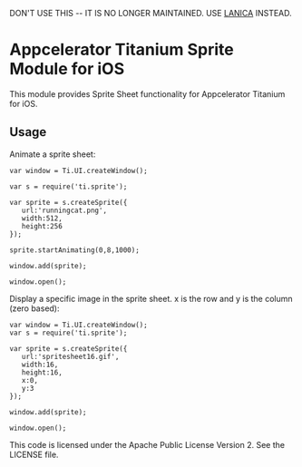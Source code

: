 DON'T USE THIS -- IT IS NO LONGER MAINTAINED.  USE [LANICA](http://lanica.co) INSTEAD.

Appcelerator Titanium Sprite Module for iOS
==========================================

This module provides Sprite Sheet functionality for Appcelerator Titanium for iOS.

Usage
-----

Animate a sprite sheet:

~~~
var window = Ti.UI.createWindow();

var s = require('ti.sprite');

var sprite = s.createSprite({
   url:'runningcat.png', 
   width:512, 
   height:256
});

sprite.startAnimating(0,8,1000);

window.add(sprite);

window.open();
~~~

Display a specific image in the sprite sheet. x is the row and y is the column (zero based):


~~~
var window = Ti.UI.createWindow();
var s = require('ti.sprite');

var sprite = s.createSprite({
   url:'spritesheet16.gif',
   width:16,
   height:16,
   x:0,
   y:3
});

window.add(sprite);

window.open();
~~~



This code is licensed under the Apache Public License Version 2. See the LICENSE file.
